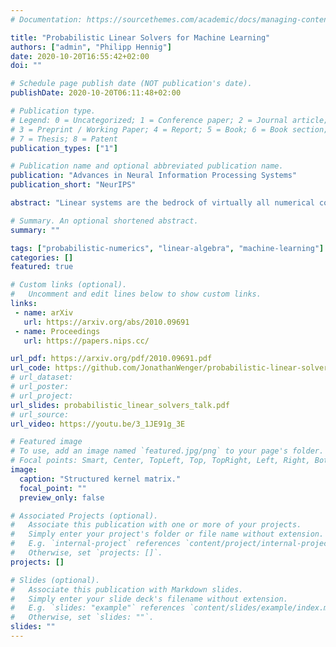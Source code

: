 ```yaml
---
# Documentation: https://sourcethemes.com/academic/docs/managing-content/

title: "Probabilistic Linear Solvers for Machine Learning"
authors: ["admin", "Philipp Hennig"]
date: 2020-10-20T16:55:42+02:00
doi: ""

# Schedule page publish date (NOT publication's date).
publishDate: 2020-10-20T06:11:48+02:00

# Publication type.
# Legend: 0 = Uncategorized; 1 = Conference paper; 2 = Journal article;
# 3 = Preprint / Working Paper; 4 = Report; 5 = Book; 6 = Book section;
# 7 = Thesis; 8 = Patent
publication_types: ["1"]

# Publication name and optional abbreviated publication name.
publication: "Advances in Neural Information Processing Systems"
publication_short: "NeurIPS"

abstract: "Linear systems are the bedrock of virtually all numerical computation. Machine learning poses specific challenges for the solution of such systems due to their scale, characteristic structure, stochasticity and the central role of uncertainty in the field. Unifying earlier work we propose a class of probabilistic linear solvers which jointly infer the matrix, its inverse and the solution from matrix-vector product observations. This class emerges from a fundamental set of desiderata which constrains the space of possible algorithms and recovers the method of conjugate gradients under certain conditions. We demonstrate how to incorporate prior spectral information in order to calibrate uncertainty and experimentally showcase the potential of such solvers for machine learning."

# Summary. An optional shortened abstract.
summary: ""

tags: ["probabilistic-numerics", "linear-algebra", "machine-learning"]
categories: []
featured: true

# Custom links (optional).
#   Uncomment and edit lines below to show custom links.
links:
 - name: arXiv
   url: https://arxiv.org/abs/2010.09691
 - name: Proceedings
   url: https://papers.nips.cc/

url_pdf: https://arxiv.org/pdf/2010.09691.pdf
url_code: https://github.com/JonathanWenger/probabilistic-linear-solvers-for-ml
# url_dataset:
# url_poster:
# url_project:
url_slides: probabilistic_linear_solvers_talk.pdf
# url_source:
url_video: https://youtu.be/3_1JE91g_3E

# Featured image
# To use, add an image named `featured.jpg/png` to your page's folder.
# Focal points: Smart, Center, TopLeft, Top, TopRight, Left, Right, BottomLeft, Bottom, BottomRight.
image:
  caption: "Structured kernel matrix."
  focal_point: ""
  preview_only: false

# Associated Projects (optional).
#   Associate this publication with one or more of your projects.
#   Simply enter your project's folder or file name without extension.
#   E.g. `internal-project` references `content/project/internal-project/index.md`.
#   Otherwise, set `projects: []`.
projects: []

# Slides (optional).
#   Associate this publication with Markdown slides.
#   Simply enter your slide deck's filename without extension.
#   E.g. `slides: "example"` references `content/slides/example/index.md`.
#   Otherwise, set `slides: ""`.
slides: ""
---
```

